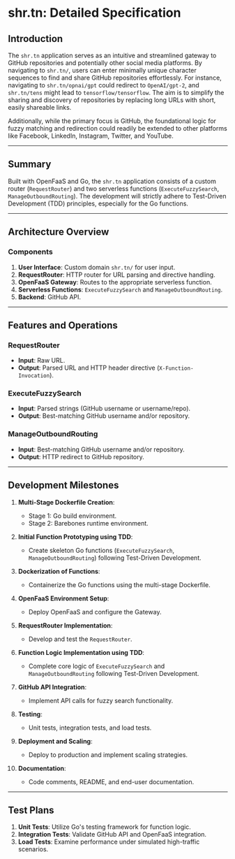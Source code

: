 # shr.tn: Detailed Specification

## Introduction

The `shr.tn` application serves as an intuitive and streamlined gateway to GitHub repositories and potentially other social media platforms. By navigating to `shr.tn/`, users can enter minimally unique character sequences to find and share GitHub repositories effortlessly. For instance, navigating to `shr.tn/opnai/gpt` could redirect to `OpenAI/gpt-2`, and `shr.tn/tens` might lead to `tensorflow/tensorflow`. The aim is to simplify the sharing and discovery of repositories by replacing long URLs with short, easily shareable links.

Additionally, while the primary focus is GitHub, the foundational logic for fuzzy matching and redirection could readily be extended to other platforms like Facebook, LinkedIn, Instagram, Twitter, and YouTube.

---

## Summary

Built with OpenFaaS and Go, the `shr.tn` application consists of a custom router (`RequestRouter`) and two serverless functions (`ExecuteFuzzySearch`, `ManageOutboundRouting`). The development will strictly adhere to Test-Driven Development (TDD) principles, especially for the Go functions.

---

## Architecture Overview

### Components

1. **User Interface**: Custom domain `shr.tn/` for user input.
2. **RequestRouter**: HTTP router for URL parsing and directive handling.
3. **OpenFaaS Gateway**: Routes to the appropriate serverless function.
4. **Serverless Functions**: `ExecuteFuzzySearch` and `ManageOutboundRouting`.
5. **Backend**: GitHub API.

---

## Features and Operations

### RequestRouter

- **Input**: Raw URL.
- **Output**: Parsed URL and HTTP header directive (`X-Function-Invocation`).

### ExecuteFuzzySearch

- **Input**: Parsed strings (GitHub username or username/repo).
- **Output**: Best-matching GitHub username and/or repository.

### ManageOutboundRouting

- **Input**: Best-matching GitHub username and/or repository.
- **Output**: HTTP redirect to GitHub repository.

---

## Development Milestones

1. **Multi-Stage Dockerfile Creation**: 
    - Stage 1: Go build environment.
    - Stage 2: Barebones runtime environment.
  
2. **Initial Function Prototyping using TDD**: 
    - Create skeleton Go functions (`ExecuteFuzzySearch`, `ManageOutboundRouting`) following Test-Driven Development.

3. **Dockerization of Functions**: 
    - Containerize the Go functions using the multi-stage Dockerfile.

4. **OpenFaaS Environment Setup**: 
    - Deploy OpenFaaS and configure the Gateway.

5. **RequestRouter Implementation**: 
    - Develop and test the `RequestRouter`.

6. **Function Logic Implementation using TDD**: 
    - Complete core logic of `ExecuteFuzzySearch` and `ManageOutboundRouting` following Test-Driven Development.

7. **GitHub API Integration**: 
    - Implement API calls for fuzzy search functionality.

8. **Testing**: 
    - Unit tests, integration tests, and load tests.

9. **Deployment and Scaling**: 
    - Deploy to production and implement scaling strategies.

10. **Documentation**: 
    - Code comments, README, and end-user documentation.

---

## Test Plans

1. **Unit Tests**: Utilize Go's testing framework for function logic.
2. **Integration Tests**: Validate GitHub API and OpenFaaS integration.
3. **Load Tests**: Examine performance under simulated high-traffic scenarios.

